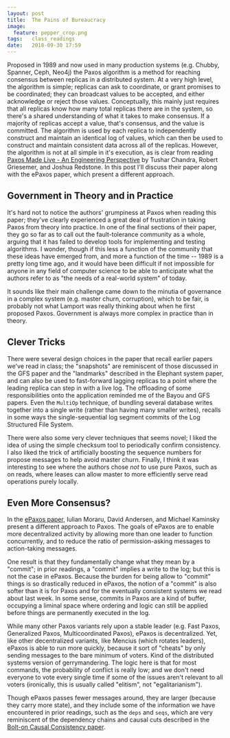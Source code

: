 ```yaml
---
layout: post
title:  The Pains of Bureaucracy
image:
  feature: pepper_crop.png
tags:   class_readings
date:   2018-09-30 17:59
---
```


Proposed in 1989 and now used in many production systems (e.g. Chubby, Spanner, Ceph, Neo4j) the Paxos algorithm is a method for reaching consensus between replicas in a distributed system. At a very high level, the algorithm is simple; replicas can ask to coordinate, or grant promises to be coordinated; they can broadcast values to be accepted, and either acknowledge or reject those values. Conceptually, this mainly just requires that all replicas know how many total replicas there are in the system, so there's a shared understanding of what it takes to make consensus. If a majority of replicas accept a value, that's consensus, and the value is committed. The algorithm is used by each replica to independently construct and maintain an identical log of values, which can then be used to construct and maintain consistent data across all of the replicas. However, the algorithm is not at all simple in it's execution, as is clear from reading [Paxos Made Live - An Engineering Perspective](https://www.cs.utexas.edu/users/lorenzo/corsi/cs380d/papers/paper2-1.pdf) by Tushar Chandra, Robert Griesemer, and Joshua Redstone. In this post I'll discuss their paper along with the ePaxos paper, which present a different approach.

## Government in Theory and in Practice

It's hard not to notice the authors' grumpiness at Paxos when reading this paper; they've clearly experienced a great deal of frustration in taking Paxos from theory into practice. In one of the final sections of their paper, they go so far as to call out the fault-tolerance community as a whole, arguing that it has failed to develop tools for implementing and testing algorithms. I wonder, though if this less a function of the community that these ideas have emerged from, and more a function of the time -- 1989 is a pretty long time ago, and it would have been difficult if not impossible for anyone in any field of computer science to be able to anticipate what the authors refer to as "the needs of a real-world system" of today.

It sounds like their main challenge came down to the minutia of governance in a complex system (e.g. master churn, corruption), which to be fair, is probably not what Lamport was really thinking about when he first proposed Paxos. Government is always more complex in practice than in theory.

## Clever Tricks

There were several design choices in the paper that recall earlier papers we've read in class; the "snapshots" are reminiscent of those discussed in the GFS paper and the "landmarks" described in the Elephant system paper, and can also be used to fast-forward lagging replicas to a point where the leading replica can step in with a live log. The offloading of some responsibilities onto the application reminded me of the Bayou and GFS papers. Even the `MultiOp` technique, of bundling several database writes together into a single write (rather than having many smaller writes), recalls in some ways the single-sequential log segment commits of the Log Structured File System.

There were also some very clever techniques that seems novel; I liked the idea of using the simple checksum tool to periodically confirm consistency. I also liked the trick of artificially boosting the sequence numbers for propose messages to help avoid master churn. Finally, I think it was interesting to see where the authors chose *not* to use pure Paxos, such as on reads, where leases can allow master to more efficiently serve read operations purely locally.

## Even More Consensus?

In the [ePaxos paper](https://www.cs.cmu.edu/~dga/papers/epaxos-sosp2013.pdf), Iulian Moraru, David Andersen, and Michael Kaminsky present a different approach to Paxos. The goals of ePaxos are to enable more decentralized activity by allowing more than one leader to function concurrently, and to reduce the ratio of permission-asking messages to action-taking messages.

One result is that they fundamentally change what they mean by a "commit"; in prior readings, a "commit" implies a write to the log; but this is not the case in ePaxos. Because the burden for being allow to "commit" things is so drastically reduced in ePaxos, the notion of a "commit" is also softer than it is for Paxos and for the eventually consistent systems we read about last week. In some sense, commits in Paxos are a kind of buffer, occupying a liminal space where ordering and logic can still be applied before things are permanently executed in the log.

While many other Paxos variants rely upon a stable leader (e.g. Fast Paxos, Generalized Paxos, Multicoordinated Paxos), ePaxos is decentralized. Yet, like other decentralized variants, like Mencius (which rotates leaders), ePaxos is able to run more quickly, because it sort of "cheats" by only sending messages to the bare minimum of voters. Kind of the distributed systems version of gerrymandering. The logic here is that for most commands, the probability of conflict is really low; and we don't need everyone to vote every single time if some of the issues aren't relevant to all voters (ironically, this is usually called "elitism", not "egalitarianism").

Though ePaxos passes fewer messages around, they are larger (because they carry more state), and they include some of the information we have encountered in prior readings, such as the `deps` and `seqs`, which are very reminiscent of the dependency chains and causal cuts described in the [Bolt-on Causal Consistency paper](https://rebeccabilbro.github.io/nuts-and-bolts-consistency/).

